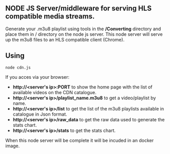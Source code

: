 ## NODE JS Server/middleware for serving HLS compatible media streams.

Generate your .m3u8 playlist using tools in the **/Converting** directory and place them in / directory on the node js server.
This node server will serve up the m3u8 files to an HLS compatible client (Chrome).  

## Using

```
node cdn.js
```
If you acces via your browser:
 * **http://<server's ip>:PORT**  to show the home page with the list of available videos on the CDN catalogue. 
 * **http://<server's ip>/playlist_name.m3u8** to get a video/playlist by name.
 * **http://<server's ip>/list** to get the list of the m3u8 playlists available in catalogue in Json format.
 * **http://<server's ip>/raw_data** to get the raw data used to generate the stats chart.
 * **http://<server's ip>/stats** to get the stats chart.


When this node server will be complete it will be incuded in an docker image.
